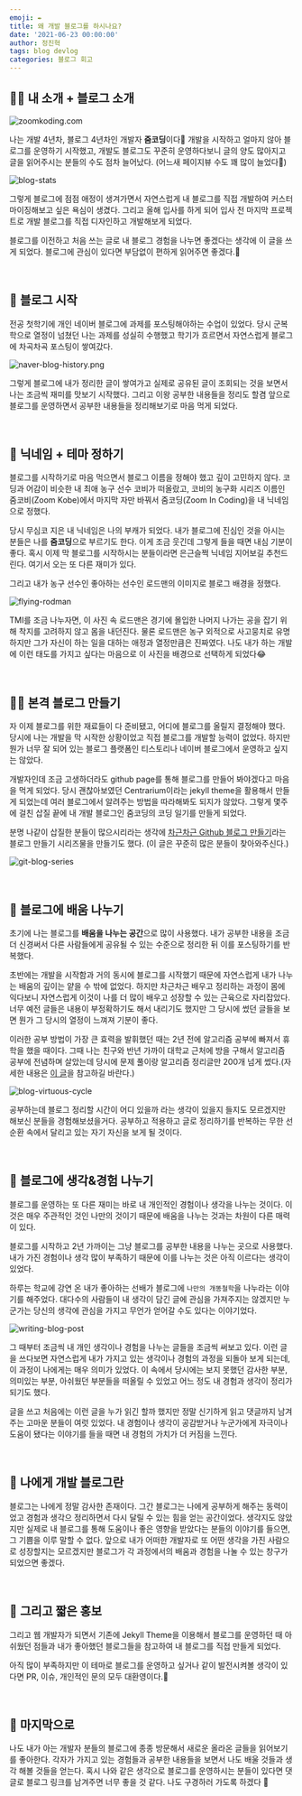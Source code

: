```yaml
---
emoji: ✒️
title: 왜 개발 블로그를 하시나요?
date: '2021-06-23 00:00:00'
author: 정진혁
tags: blog devlog
categories: 블로그 회고
---
```


## 🙋‍♂️ 내 소개 + 블로그 소개

![zoomkoding.com](./why-dev-blog.png)

나는 개발 4년차, 블로그 4년차인 개발자 **줌코딩**이다👋 개발을 시작하고 얼마지 않아 블로그를 운영하기 시작했고, 개발도 블로그도 꾸준히 운영하다보니 글의 양도 많아지고 글을 읽어주시는 분들의 수도 점차 늘어났다. (어느새 페이지뷰 수도 꽤 많이 늘었다🌝)

![blog-stats](why-dev-blog-1.png)

그렇게 블로그에 점점 애정이 생겨가면서 자연스럽게 내 블로그를 직접 개발하여 커스터마이징해보고 싶은 욕심이 생겼다. 그리고 올해 입사를 하게 되어 입사 전 마지막 프로젝트로 개발 블로그를 직접 디자인하고 개발해보게 되었다.

블로그를 이전하고 처음 쓰는 글로 내 블로그 경험을 나누면 좋겠다는 생각에 이 글을 쓰게 되었다. 블로그에 관심이 있다면 부담없이 편하게 읽어주면 좋겠다.🙏

<br/>

## 🚀 블로그 시작

전공 첫학기에 개인 네이버 블로그에 과제를 포스팅해야하는 수업이 있었다. 당시 군복학으로 열정이 넘쳤던 나는 과제를 성실히 수행했고 학기가 흐르면서 자연스럽게 블로그에 차곡차곡 포스팅이 쌓여갔다.

![naver-blog-history.png](why-dev-blog-2.png)

그렇게 블로그에 내가 정리한 글이 쌓여가고 실제로 공유된 글이 조회되는 것을 보면서 나는 조금씩 재미를 맛보기 시작했다. 그리고 이왕 공부한 내용들을 정리도 할겸 앞으로 블로그를 운영하면서 공부한 내용들을 정리해보기로 마음 먹게 되었다.

<br/>

## 🏀 닉네임 + 테마 정하기

블로그를 시작하기로 마음 먹으면서 블로그 이름을 정해야 했고 깊이 고민하지 않다. 코딩과 어감이 비슷한 내 최애 농구 선수 코비가 떠올랐고, 코비의 농구화 시리즈 이름인 줌코비(Zoom Kobe)에서 마지막 자만 바꿔서 줌코딩(Zoom In Coding)을 내 닉네임으로 정했다.

당시 무심코 지은 내 닉네임은 나의 부캐가 되었다. 내가 블로그에 진심인 것을 아시는 분들은 나를 **줌코딩**으로 부르기도 한다. 이게 조금 웃긴데 그렇게 들을 때면 내심 기분이 좋다. 혹시 이제 막 블로그를 시작하시는 분들이라면 은근슬쩍 닉네임 지어보길 추천드린다. 여기서 오는 또 다른 재미가 있다.

그리고 내가 농구 선수인 좋아하는 선수인 로드맨의 이미지로 블로그 배경을 정했다.

![flying-rodman](why-dev-blog-3.png)

TMI를 조금 나누자면, 이 사진 속 로드맨은 경기에 몰입한 나머지 나가는 공을 잡기 위해 착지를 고려하지 않고 몸을 내던진다. 물론 로드맨은 농구 외적으로 사고뭉치로 유명하지만 그가 자신이 하는 일을 대하는 애정과 열정만큼은 진짜였다. 나도 내가 하는 개발에 이런 태도를 가지고 싶다는 마음으로 이 사진을 배경으로 선택하게 되었다😂

<br/>

## 👷‍♂️ 본격 블로그 만들기

자 이제 블로그를 위한 재료들이 다 준비됐고, 어디에 블로그를 올릴지 결정해야 했다. 당시에 나는 개발을 막 시작한 상황이었고 직접 블로그를 개발할 능력이 없었다. 하지만 뭔가 너무 잘 되어 있는 블로그 플랫폼인 티스토리나 네이버 블로그에서 운영하고 싶지는 않았다.

개발자인데 조금 고생하더라도 github page를 통해 블로그를 만들어 봐야겠다고 마음을 먹게 되었다. 당시 괜찮아보였던 Centrarium이라는 jekyll theme을 활용해서 만들게 되었는데 여러 블로그에서 알려주는 방법을 따라해봐도 되지가 않았다. 그렇게 몇주에 걸친 삽질 끝에 내 개발 블로그인 줌코딩의 코딩 일기를 만들게 되었다.

분명 나같이 삽질한 분들이 많으시리라는 생각에 [차근차근 Github 블로그 만들기](https://zoomkoding.github.io/category/gitblog)라는 블로그 만들기 시리즈물을 만들기도 했다. (이 글은 꾸준히 많은 분들이 찾아와주신다.)

![git-blog-series](why-dev-blog-4.png)

<br/>

## 🎒 블로그에 배움 나누기

초기에 나는 블로그를 **배움을 나누는 공간**으로 많이 사용했다. 내가 공부한 내용을 조금 더 신경써서 다른 사람들에게 공유될 수 있는 수준으로 정리한 뒤 이를 포스팅하기를 반복했다.

초반에는 개발을 시작함과 거의 동시에 블로그를 시작했기 때문에 자연스럽게 내가 나누는 배움의 깊이는 얕을 수 밖에 없었다. 하지만 차근차근 배우고 정리하는 과정이 몸에 익다보니 자연스럽게 이것이 나를 더 많이 배우고 성장할 수 있는 근육으로 자리잡았다. 너무 예전 글들은 내용이 부정확하기도 해서 내리기도 했지만 그 당시에 썼던 글들을 보면 뭔가 그 당시의 열정이 느껴져 기분이 좋다.

이러한 공부 방법이 가장 큰 효력을 발휘했던 때는 2년 전에 알고리즘 공부에 빠져서 휴학을 했을 때이다. 그때 나는 친구와 반년 가까이 대학교 근처에 방을 구해서 알고리즘 공부에 전념하며 살았는데 당시에 문제 풀이랑 알고리즘 정리글만 200개 넘게 썼다.(자세한 내용은 [이 글](https://www.zoomkoding.com/how-to-algo/)을 참고하길 바란다.)

![blog-virtuous-cycle](why-dev-blog-5.png)

공부하는데 블로그 정리할 시간이 어디 있을까 라는 생각이 있을지 들지도 모르겠지만 해보신 분들을 경험해보셨을거다. 공부하고 적용하고 글로 정리하기를 반복하는 무한 선순환 속에서 달리고 있는 자기 자신을 보게 될 것이다.

<br/>

## 🧢 블로그에 생각&경험 나누기

블로그를 운영하는 또 다른 재미는 바로 내 개인적인 경험이나 생각을 나누는 것이다. 이것은 매우 주관적인 것인 나만의 것이기 때문에 배움을 나누는 것과는 차원이 다른 매력이 있다.

블로그를 시작하고 2년 가까이는 그냥 블로그를 공부한 내용을 나누는 곳으로 사용했다. 내가 가진 경험이나 생각 많이 부족하기 때문에 이를 나누는 것은 아직 이르다는 생각이 있었다.

하루는 학교에 강연 온 내가 좋아하는 선배가 블로그에 `나만의 개똥철학`을 나누라는 이야기를 해주었다. 대다수의 사람들이 내 생각이 담긴 글에 관심을 가져주지는 않겠지만 누군가는 당신의 생각에 관심을 가지고 무언가 얻어갈 수도 있다는 이야기었다.

![writing-blog-post](why-dev-blog-6.png)

그 때부터 조금씩 내 개인 생각이나 경험을 나누는 글들을 조금씩 써보고 있다. 이런 글을 쓰다보면 자연스럽게 내가 가지고 있는 생각이나 경험의 과정을 되돌아 보게 되는데, 이 과정이 나에게는 매우 의미가 있었다. 이 속에서 당시에는 보지 못했던 감사한 부분, 의미있는 부분, 아쉬웠던 부분들을 떠올릴 수 있었고 어느 정도 내 경험과 생각이 정리가 되기도 했다.

글을 쓰고 처음에는 이런 글을 누가 읽긴 할까 했지만 정말 신기하게 읽고 댓글까지 남겨주는 고마운 분들이 여럿 있었다. 내 경험이나 생각이 공감받거나 누군가에게 자극이나 도움이 됐다는 이야기를 들을 때면 내 경험의 가치가 더 커짐을 느낀다.

<br/>

## 💎 나에게 개발 블로그란

블로그는 나에게 정말 감사한 존재이다. 그간 블로그는 나에게 공부하게 해주는 동력이었고 경험과 생각으 정리하면서 다시 달릴 수 있는 힘을 얻는 공간이었다. 생각지도 않았지만 실제로 내 블로그를 통해 도움이나 좋은 영향을 받았다는 분들의 이야기를 들으면, 그 기쁨을 이루 말할 수 없다. 앞으로 내가 어떠한 개발자로 또 어떤 생각을 가진 사람으로 성장할지는 모르겠지만 블로그가 각 과정에서의 배움과 경험을 나눌 수 있는 창구가 되었으면 좋겠다.

<br/>

## 🔮 그리고 짧은 홍보

그리고 웹 개발자가 되면서 기존에 Jekyll Theme을 이용해서 블로그를 운영하던 때 아쉬웠던 점들과 내가 좋아했던 블로그들을 참고하여 내 블로그를 직접 만들게 되었다.

아직 많이 부족하지만 이 테마로 블로그를 운영하고 싶거나 같이 발전시켜볼 생각이 있다면 PR, 이슈, 개인적인 문의 모두 대환영이다.💯

<br/>

## 👋 마지막으로

나도 내가 아는 개발자 분들의 블로그에 종종 방문해서 새로운 올라온 글들을 읽어보기를 좋아한다. 각자가 가지고 있는 경험들과 공부한 내용들을 보면서 나도 배울 것들과 생각 해볼 것들을 얻는다. 혹시 나와 같은 생각으로 블로그를 운영하시는 분들이 있다면 댓글로 블로그 링크를 남겨주면 너무 좋을 것 같다. 나도 구경하러 가도록 하겠다 🙂

```toc

```
